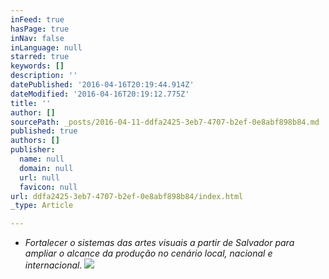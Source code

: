 ```yaml
---
inFeed: true
hasPage: true
inNav: false
inLanguage: null
starred: true
keywords: []
description: ''
datePublished: '2016-04-16T20:19:44.914Z'
dateModified: '2016-04-16T20:19:12.775Z'
title: ''
author: []
sourcePath: _posts/2016-04-11-ddfa2425-3eb7-4707-b2ef-0e8abf898b84.md
published: true
authors: []
publisher:
  name: null
  domain: null
  url: null
  favicon: null
url: ddfa2425-3eb7-4707-b2ef-0e8abf898b84/index.html
_type: Article

---
```

* _Fortalecer o sistemas das artes visuais a partir de Salvador para ampliar o alcance da produção no cenário local, nacional e internacional._
![](https://the-grid-user-content.s3-us-west-2.amazonaws.com/b628caaa-ed91-4232-ab4d-d25b385278c7.png)